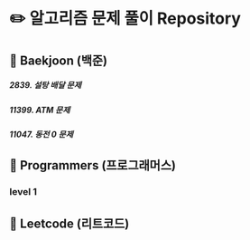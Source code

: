 # :pencil2: 알고리즘 문제 풀이 Repository 

## :blue_book: Baekjoon (백준)
##### 2839. 설탕 배달 문제
##### 11399. ATM 문제
##### 11047. 동전 0 문제

## :blue_book: Programmers (프로그래머스)
### level 1


## :blue_book: Leetcode (리트코드)



